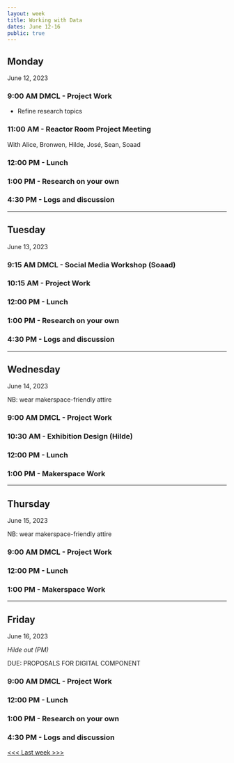```yaml
---
layout: week
title: Working with Data
dates: June 12-16
public: true
---
```


## Monday
June 12, 2023

### 9:00 AM DMCL - Project Work
- Refine research topics

### 11:00 AM - Reactor Room Project Meeting
With Alice, Bronwen, Hilde, José, Sean, Soaad

### 12:00 PM - Lunch

### 1:00 PM - Research on your own

### 4:30 PM - Logs and discussion

---

## Tuesday
June 13, 2023 

### 9:15 AM DMCL - Social Media Workshop (Soaad)

### 10:15 AM - Project Work

### 12:00 PM - Lunch

### 1:00 PM - Research on your own

### 4:30 PM - Logs and discussion

---

## Wednesday
June 14, 2023

NB: wear makerspace-friendly attire

### 9:00 AM DMCL - Project Work

### 10:30 AM - Exhibition Design (Hilde)

### 12:00 PM - Lunch

### 1:00 PM - Makerspace Work

---

## Thursday
June 15, 2023

NB: wear makerspace-friendly attire

### 9:00 AM DMCL - Project Work

### 12:00 PM - Lunch

### 1:00 PM - Makerspace Work

---

## Friday
June 16, 2023

*Hilde out (PM)*

DUE: PROPOSALS FOR DIGITAL COMPONENT

### 9:00 AM DMCL - Project Work

### 12:00 PM - Lunch

### 1:00 PM - Research on your own

### 4:30 PM - Logs and discussion

[<<< Last week >>>](https://github.com/digbmc/dssf-syll/blob/main/_weeks/02-design.md)
